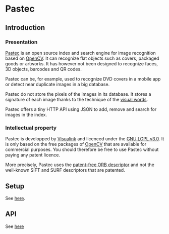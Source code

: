 Pastec
======

Introduction
------------

### Presentation

[Pastec](http://www.pastec.io) is an open source index and search engine for image recognition based on [OpenCV](http://www.opencv.org/). It can recognize flat objects such as covers, packaged goods or artworks. It has however not been designed to recognize faces, 3D objects, barcodes and QR codes.

Pastec can be, for example, used to recognize DVD covers in a mobile app or detect near duplicate images in a big database.

Pastec do not store the pixels of the images in its database. It stores a signature of each image thanks to the technique of the [visual words](http://en.wikipedia.org/wiki/Visual_Word).

Pastec offers a tiny HTTP API using JSON to add, remove and search for images in the index.

### Intellectual property

Pastec is developped by [Visualink](http://www.visualink.io) and licenced under the [GNU LGPL v3.0](http://www.gnu.org/licenses/lgpl.html).
It is only based on the free packages of [OpenCV](http://www.opencv.org/) that are available for commercial purposes. You should therefore be free to use Pastec without paying any patent licence.

More precisely, Pastec uses the [patent-free ORB descriptor](https://www.willowgarage.com/sites/default/files/orb_final.pdf) and not the well-known SIFT and SURF descriptors that are patented.

Setup
-----

See [here](http://pastec.io/doc.html#setup).

API
---

See [here](http://pastec.io/doc.html#api)

